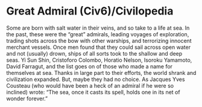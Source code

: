 # Great Admiral (Civ6)/Civilopedia

Some are born with salt water in their veins, and so take to a life at sea. In the past, these were the “great” admirals, leading voyages of exploration, trading shots across the bow with other warships, and terrorizing innocent merchant vessels. Once men found that they could sail across open water and not (usually) drown, ships of all sorts took to the shallow and deep seas. Yi Sun Shin, Cristoforo Colombo, Horatio Nelson, Isoroku Yamamoto, David Farragut, and the list goes on of those who made a name for themselves at sea. Thanks in large part to their efforts, the world shrank and civilization expanded. But, maybe they had no choice. As Jacques Yves Cousteau (who would have been a heck of an admiral if he were so inclined) wrote: “The sea, once it casts its spell, holds one in its net of wonder forever.”